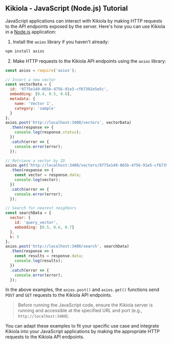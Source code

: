 ## Kikiola - JavaScript (Node.js) Tutorial

JavaScript applications can interact with Kikiola by making HTTP requests to the API endpoints exposed by the server. Here's how you can use Kikiola in a [Node.js](https://nodejs.org/en) application:

1. Install the `axios` library if you haven't already:

```sh
npm install axios
```

2. Make HTTP requests to the Kikiola API endpoints using the `axios` library:

```js
const axios = require('axios');

// Insert a new vector
const vectorData = {
  id: '9775e149-865b-4756-91e5-cf67392e5e5c',
  embedding: [0.4, 0.5, 0.6],
  metadata: {
    name: 'Vector 1',
    category: 'sample'
  }
};
axios.post('http://localhost:3400/vectors', vectorData)
  .then(response => {
    console.log(response.status);
  })
  .catch(error => {
    console.error(error);
  });

// Retrieve a vector by ID
axios.get('http://localhost:3400/vectors/9775e149-865b-4756-91e5-cf67392e5e5c')
  .then(response => {
    const vector = response.data;
    console.log(vector);
  })
  .catch(error => {
    console.error(error);
  });

// Search for nearest neighbors
const searchData = {
  vector: {
    id: 'query_vector',
    embedding: [0.5, 0.6, 0.7]
  },
  k: 5
};
axios.post('http://localhost:3400/search', searchData)
  .then(response => {
    const results = response.data;
    console.log(results);
  })
  .catch(error => {
    console.error(error);
  });
```

In the above examples, the `axios.post()` and `axios.get()` functions send `POST` and `GET` requests to the Kikiola API endpoints.

> Before running the JavaScript code, ensure the Kikiola server is running and accessible at the specified URL and port (e.g., `http://localhost:3400`).

You can adapt these examples to fit your specific use case and integrate Kikiola into your JavaScript applications by making the appropriate HTTP requests to the Kikiola API endpoints.